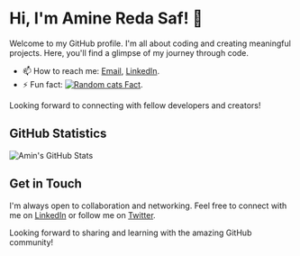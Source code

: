 # Hi, I'm Amine Reda Saf! 👋

Welcome to my GitHub profile. I'm all about coding and creating meaningful projects. Here, you'll find a glimpse of my journey through code.

<!-- - 🔭 I’m currently working on [Project Name](link-to-repo). -->
<!-- - 🌱 I’m currently learning [new]. -->
<!-- - 💬 Ask me about [Topic]. -->
- 📫 How to reach me: [Email](redamine9@gmail.com), [LinkedIn](https://www.linkedin.com/in/amineredasaf/).
- ⚡ Fun fact: [![Random cats Fact](https://catfact.ninja/fact)](https://catfact.ninja/fact).

Looking forward to connecting with fellow developers and creators!


## GitHub Statistics

![Amin's GitHub Stats](https://myreadme.vercel.app/api/embed/amineredasaf?panels=userstatistics&panels=toplanguages&panels=commitgraph)

## Get in Touch

I'm always open to collaboration and networking. Feel free to connect with me on [LinkedIn](your-linkedin-profile) or follow me on [Twitter](your-twitter-profile).

Looking forward to sharing and learning with the amazing GitHub community!
